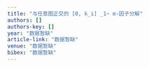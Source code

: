 ```yaml
---
title: "与任意图正交的 [0, k_i] _1~ m-因子分解"
authors: []
authors-key: []
year: "数据暂缺"
article-link: "数据暂缺"
venue: "数据暂缺"
bibex: "数据暂缺"
---
```

